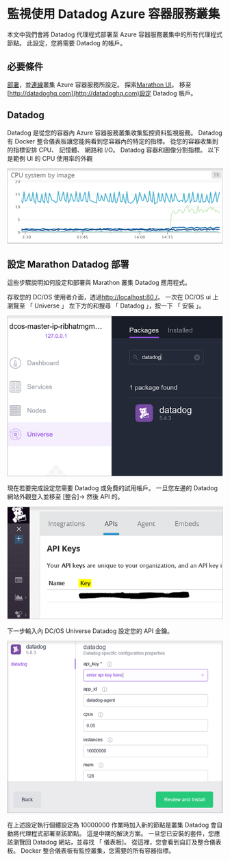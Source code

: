 <properties
   pageTitle="監控 Datadog Azure 容器服務叢集 |Microsoft Azure"
   description="監控 Datadog Azure 容器服務叢集。 使用 DC/OS 網頁 UI 叢集部署 Datadog 代理程式。"
   services="container-service"
   documentationCenter=""
   authors="rbitia"
   manager="timlt"
   editor=""
   tags="acs, azure-container-service"
   keywords="容器，亦即/OS，Docker 廣域 Azure"/>

<tags
   ms.service="container-service"
   ms.devlang="na"
   ms.topic="article"
   ms.tgt_pltfrm="na"
   ms.workload="infrastructure"   
   ms.date="07/28/2016"
   ms.author="t-ribhat"/>

# <a name="monitor-an-azure-container-service-cluster-with-datadog"></a>監視使用 Datadog Azure 容器服務叢集

本文中我們會將 Datadog 代理程式部署至 Azure 容器服務叢集中的所有代理程式節點。 此設定，您將需要 Datadog 的帳戶。 

## <a name="prerequisites"></a>必要條件 

[部署](container-service-deployment.md)，並[連線](container-service-connect.md)叢集 Azure 容器服務所設定。 探索[Marathon UI](container-service-mesos-marathon-ui.md)。 移至[http://datadoghq.com](http://datadoghq.com)設定 Datadog 帳戶。 

## <a name="datadog"></a>Datadog 

Datadog 是從您的容器內 Azure 容器服務叢集收集監控資料監視服務。 Datadog 有 Docker 整合儀表板讓您能夠看到您容器內的特定的指標。 從您的容器收集到的指標安排 CPU、 記憶體、 網路和 I/O。 Datadog 容器和圖像分割指標。 以下是範例 UI 的 CPU 使用率的外觀

![Datadog UI](./media/container-service-monitoring/datadog4.png)

## <a name="configure-a-datadog-deployment-with-marathon"></a>設定 Marathon Datadog 部署

這些步驟說明如何設定和部署與 Marathon 叢集 Datadog 應用程式。 

存取您的 DC/OS 使用者介面，透過[http://localhost:80 /](http://localhost:80/)。 一次在 DC/OS ui 上瀏覽至 「 Universe 」 左下方的和搜尋 「 Datadog 」，按一下 「 安裝 」。

![Datadog 套件中 DC/OS Universe](./media/container-service-monitoring/datadog1.png)

現在若要完成設定您需要 Datadog 或免費的試用帳戶。 一旦您左邊的 Datadog 網站外觀登入並移至 [整合]-> 然後 API 的。 

![Datadog API 金鑰](./media/container-service-monitoring/datadog2.png)

下一步輸入內 DC/OS Universe Datadog 設定您的 API 金鑰。 

![Datadog DC/OS Universe 中的設定](./media/container-service-monitoring/datadog3.png) 

在上述設定執行個體設定為 10000000 作業時加入新的節點是叢集 Datadog 會自動將代理程式部署至該節點。 這是中期的解決方案。 一旦您已安裝的套件，您應該瀏覽回 Datadog 網站，並尋找 「 儀表板]。 從這裡，您會看到自訂及整合儀表板。 Docker 整合儀表板有監控叢集，您需要的所有容器指標。 
